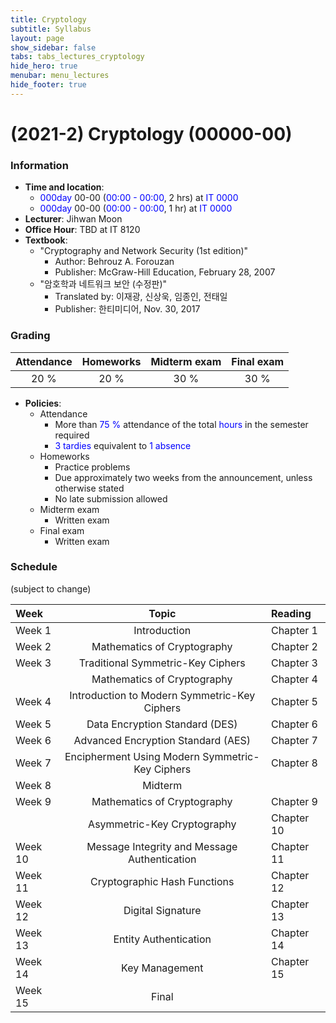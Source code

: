 ```yaml
---
title: Cryptology
subtitle: Syllabus
layout: page
show_sidebar: false
tabs: tabs_lectures_cryptology
hide_hero: true
menubar: menu_lectures
hide_footer: true
---
```


# (2021-2) Cryptology (00000-00)

### Information
* __Time and location__:
    * <span style="color:blue">000day</span> 00-00 (<span style="color:blue">00:00 - 00:00</span>, 2 hrs) at <span style="color:blue">IT 0000</span>
    * <span style="color:blue">000day</span> 00-00 (<span style="color:blue">00:00 - 00:00</span>, 1 hr) at <span style="color:blue">IT 0000</span>
* __Lecturer__: Jihwan Moon
* __Office Hour__: TBD at IT 8120
* __Textbook__:
    * "Cryptography and Network Security (1st edition)"
        * Author: Behrouz A. Forouzan
        * Publisher: McGraw-Hill Education, February 28, 2007
    * "암호학과 네트워크 보안 (수정판)"
        * Translated by: 이재광, 신상욱, 임종인, 전태일
        * Publisher: 한티미디어, Nov. 30, 2017

### Grading

| Attendance | Homeworks | Midterm exam | Final exam |
|:---:|:---:|:---:|:---:|
| 20 % | 20 % | 30 % | 30 % |

* __Policies__:
    * Attendance
        * More than <span style="color:blue">75 %</span> attendance of the total <span style="color:blue">hours</span> in the semester required
        * <span style="color:blue">3 tardies</span> equivalent to <span style="color:blue">1 absence</span>
    * Homeworks
        * Practice problems
        * Due approximately two weeks from the announcement, unless otherwise stated
        * No late submission allowed
    * Midterm exam
        * Written exam
    * Final exam
        * Written exam

### Schedule
(subject to change)

| Week | Topic | Reading |
|:---|:---:|:---|
| Week 1 | Introduction | Chapter 1 |
| Week 2 | Mathematics of Cryptography | Chapter 2 |
| Week 3 | Traditional Symmetric-Key Ciphers | Chapter 3 |
|  | Mathematics of Cryptography | Chapter 4 |
| Week 4 | Introduction to Modern Symmetric-Key Ciphers | Chapter 5 |
| Week 5 | Data Encryption Standard (DES) | Chapter 6 |
| Week 6 | Advanced Encryption Standard (AES) | Chapter 7 |
| Week 7 | Encipherment Using Modern Symmetric-Key Ciphers | Chapter 8 |
| Week 8 | Midterm |  |
| Week 9 | Mathematics of Cryptography | Chapter 9 |
|  | Asymmetric-Key Cryptography | Chapter 10 |
| Week 10 | Message Integrity and Message Authentication | Chapter 11 |
| Week 11 | Cryptographic Hash Functions | Chapter 12 |
| Week 12 | Digital Signature | Chapter 13 |
| Week 13 | Entity Authentication | Chapter 14 |
| Week 14 | Key Management | Chapter 15 |
| Week 15 | Final |  |
